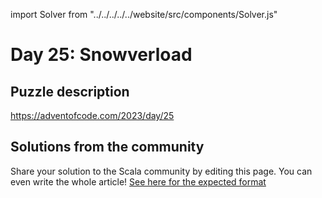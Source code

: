 import Solver from "../../../../../website/src/components/Solver.js"

# Day 25: Snowverload

## Puzzle description

https://adventofcode.com/2023/day/25

## Solutions from the community

Share your solution to the Scala community by editing this page.
You can even write the whole article! [See here for the expected format](https://github.com/scalacenter/scala-advent-of-code/discussions/424)

